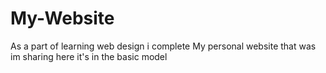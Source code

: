 # My-Website

As a part of learning web design i complete My personal website that was im sharing here it's in the basic model
